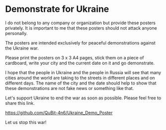 # Demonstrate for Ukraine
I do not belong to any company or organization but provide these posters privately. It is important to me that these posters should not attack anyone personally.

The posters are intended exclusively for peaceful demonstrations against the Ukraine war.

Please print the posters on 3 x 3 A4 pages, stick them on a piece of cardboard, write your city and the current date on it and go demonstrate.

I hope that the people in Ukraine and the people in Russia will see that many cities around the world are taking to the streets in different places and on different days. The name of the city and the date should help to show that these demonstrations are not fake news or something like that.

Let's support Ukraine to end the war as soon as possible.
Please feel free to share this link.

https://github.com/QuBit-4n6/Ukraine_Demo_Poster

Let us stop this war!
